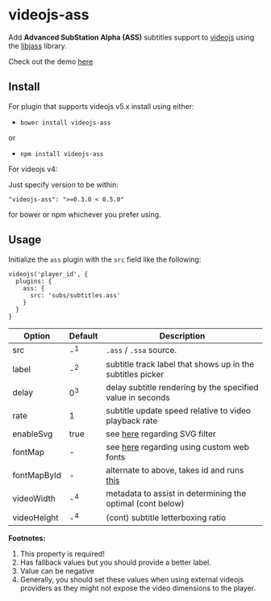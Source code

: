 # videojs-ass

Add **Advanced SubStation Alpha (ASS)** subtitles support to
[videojs](https://github.com/videojs/video.js) using the
[libjass](https://github.com/Arnavion/libjass) library.

Check out the demo
[here](https://sunnyli.github.io/videojs-ass/example.html)


## Install

For plugin that supports videojs v5.x install using either:

- `bower install videojs-ass`

or

- `npm install videojs-ass`

For videojs v4:

Just specify version to be within:

```
"videojs-ass": ">=0.3.0 < 0.5.0"
```
for bower or npm whichever you prefer using.


## Usage

Initialize the `ass` plugin with the `src` field like the following:

```
videojs('player_id', {
  plugins: {
    ass: {
      src: 'subs/subtitles.ass'
    }
  }
}
```

| Option      | Default       | Description                                                |
| ----------- | ------------- | ---------------------------------------------------------- |
| src         | -<sup>1</sup> | `.ass` / `.ssa` source.                                    |
| label       | -<sup>2</sup> | subtitle track label that shows up in the subtitles picker |
| delay       | 0<sup>3</sup> | delay subtitle rendering by the specified value in seconds |
| rate        | 1             | subtitle update speed relative to video playback rate      |
| enableSvg   | true          | see [here][svg-effects] regarding SVG filter               |
| fontMap     | -             | see [here][font-map] regarding using custom web fonts      |
| fontMapById | -             | alternate to above, takes id and runs [this][font-map-el]  |
| videoWidth  | -<sup>4</sup> | metadata to assist in determining the optimal (cont below) |
| videoHeight | -<sup>4</sup> | (cont) subtitle letterboxing ratio                         |

**Footnotes:**

1. This property is required!
2. Has fallback values but you should provide a better label.
3. Value can be negative
4. Generally, you should set these values when using external videojs providers
   as they might not expose the video dimensions to the player.

[svg-effects]: https://github.com/Arnavion/libjass/blob/v0.10.0/README.md#what-browser-and-javascript-features-does-libjass-need
[font-map]: https://arnavion.github.io/libjass/api.xhtml#libjass.renderers.RendererSettings.fontMap
[font-map-el]: https://arnavion.github.io/libjass/api.xhtml#libjass.renderers.RendererSettings.makeFontMapFromStyleElement
